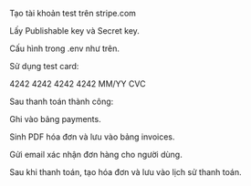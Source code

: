 Tạo tài khoản test trên stripe.com

Lấy Publishable key và Secret key.

Cấu hình trong .env như trên.

Sử dụng test card:

4242 4242 4242 4242
MM/YY
CVC

Sau thanh toán thành công:

Ghi vào bảng payments.

Sinh PDF hóa đơn và lưu vào bảng invoices.

Gửi email xác nhận đơn hàng cho người dùng.

Sau khi thanh toán, tạo hóa đơn và lưu vào lịch sử thanh toán.
